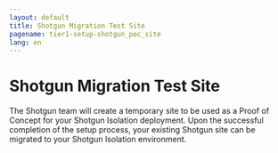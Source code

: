 ```yaml
---
layout: default
title: Shotgun Migration Test Site
pagename: tier1-setup-shotgun_poc_site
lang: en
---
```


# Shotgun Migration Test Site

The Shotgun team will create a temporary site to be used as a Proof of Concept for your Shotgun Isolation deployment. Upon the successful completion of the setup process, your existing Shotgun site can be migrated to your Shotgun Isolation environment.
